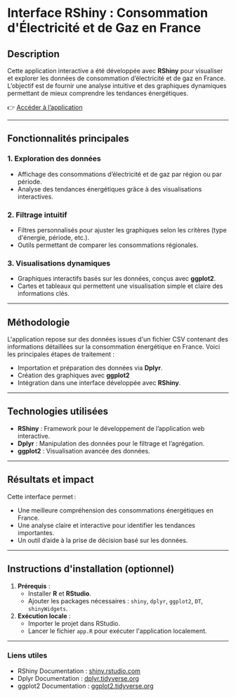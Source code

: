 # Interface RShiny : Consommation d'Électricité et de Gaz en France

## Description

Cette application interactive a été développée avec **RShiny** pour visualiser et explorer les données de consommation d’électricité et de gaz en France. L’objectif est de fournir une analyse intuitive et des graphiques dynamiques permettant de mieux comprendre les tendances énergétiques.

👉 [Accéder à l’application](https://yoannrabahi.shinyapps.io/appshiny/)

---

## Fonctionnalités principales

### 1. Exploration des données
- Affichage des consommations d’électricité et de gaz par région ou par période.
- Analyse des tendances énergétiques grâce à des visualisations interactives.

### 2. Filtrage intuitif
- Filtres personnalisés pour ajuster les graphiques selon les critères (type d'énergie, période, etc.).
- Outils permettant de comparer les consommations régionales.

### 3. Visualisations dynamiques
- Graphiques interactifs basés sur les données, conçus avec **ggplot2**.
- Cartes et tableaux qui permettent une visualisation simple et claire des informations clés.

---

## Méthodologie

L'application repose sur des données issues d'un fichier CSV contenant des informations détaillées sur la consommation énergétique en France. Voici les principales étapes de traitement :
- Importation et préparation des données via **Dplyr**.
- Création des graphiques avec **ggplot2**
- Intégration dans une interface développée avec **RShiny**.
---

## Technologies utilisées

- **RShiny** : Framework pour le développement de l’application web interactive.
- **Dplyr** : Manipulation des données pour le filtrage et l’agrégation.
- **ggplot2** : Visualisation avancée des données.

---

## Résultats et impact

Cette interface permet :
- Une meilleure compréhension des consommations énergétiques en France.
- Une analyse claire et interactive pour identifier les tendances importantes.
- Un outil d’aide à la prise de décision basé sur les données.

---

## Instructions d'installation (optionnel)

1. **Prérequis** :
   - Installer **R** et **RStudio**.
   - Ajouter les packages nécessaires : `shiny`, `dplyr`, `ggplot2`, `DT`, `shinyWidgets`.
2. **Exécution locale** :
   - Importer le projet dans RStudio.
   - Lancer le fichier `app.R` pour exécuter l'application localement.

---


### Liens utiles
- RShiny Documentation : [shiny.rstudio.com](https://shiny.rstudio.com/)
- Dplyr Documentation : [dplyr.tidyverse.org](https://dplyr.tidyverse.org/)
- ggplot2 Documentation : [ggplot2.tidyverse.org](https://ggplot2.tidyverse.org/)
